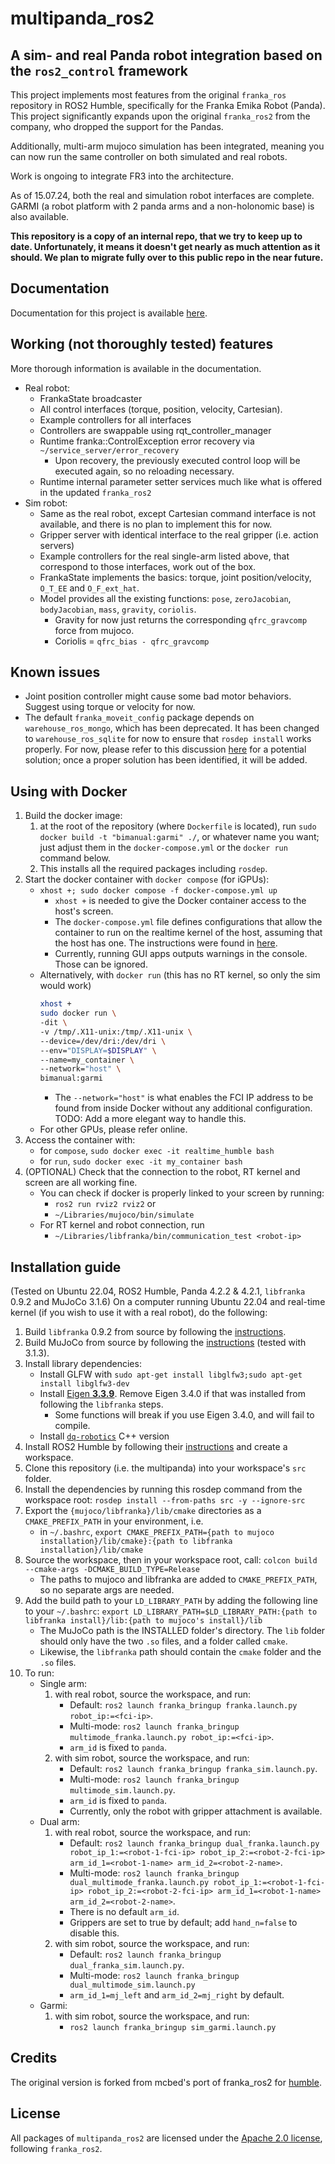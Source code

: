 # multipanda_ros2
## A sim- and real Panda robot integration based on the `ros2_control` framework

This project implements most features from the original `franka_ros` repository in ROS2 Humble, specifically for the Franka Emika Robot (Panda).
This project significantly expands upon the original `franka_ros2` from the company, who dropped the support for the Pandas.

Additionally, multi-arm mujoco simulation has been integrated, meaning you can now run the same controller on both simulated and real robots. 

Work is ongoing to integrate FR3 into the architecture.

As of 15.07.24, both the real and simulation robot interfaces are complete. GARMI (a robot platform with 2 panda arms and a non-holonomic base) is also available.

**This repository is a copy of an internal repo, that we try to keep up to date. Unfortunately, it means it doesn't get nearly as much attention as it should. We plan to migrate fully over to this public repo in the near future.**

## Documentation

Documentation for this project is available [here](./docs/main.md).

## Working (not thoroughly tested) features
More thorough information is available in the documentation.

* Real robot:
    * FrankaState broadcaster
    * All control interfaces (torque, position, velocity, Cartesian).
    * Example controllers for all interfaces
    * Controllers are swappable using rqt_controller_manager
    * Runtime franka::ControlException error recovery via `~/service_server/error_recovery`
        * Upon recovery, the previously executed control loop will be executed again, so no reloading necessary.
    * Runtime internal parameter setter services much like what is offered in the updated `franka_ros2`
* Sim robot:
    * Same as the real robot, except Cartesian command interface is not available, and there is no plan to implement this for now.
    * Gripper server with identical interface to the real gripper (i.e. action servers)
    * Example controllers for the real single-arm listed above, that correspond to those interfaces, work out of the box.
    * FrankaState implements the basics: torque, joint position/velocity, `O_T_EE` and `O_F_ext_hat`.
    * Model provides all the existing functions: `pose`, `zeroJacobian`, `bodyJacobian`, `mass`, `gravity`, `coriolis`.
        * Gravity for now just returns the corresponding `qfrc_gravcomp` force from mujoco.
        * Coriolis = `qfrc_bias - qfrc_gravcomp`

## Known issues
* Joint position controller might cause some bad motor behaviors. Suggest using torque or velocity for now.
* The default `franka_moveit_config` package depends on `warehouse_ros_mongo`, which has been deprecated. It has been changed to `warehouse_ros_sqlite` for now to ensure that `rosdep install` works properly. For now, please refer to this discussion [here](https://discourse.ros.org/t/fixing-moveit2-humble-moveit-ros-benchmarks-package/32048) for a potential solution; once a proper solution has been identified, it will be added.

## Using with Docker
1. Build the docker image:
    1. at the root of the repository (where `Dockerfile` is located), run 
        `sudo docker build -t "bimanual:garmi" ./`, or whatever name you want; just adjust them in the `docker-compose.yml` or the `docker run` command below.
    2. This installs all the required packages including `rosdep`.
2. Start the docker container with `docker compose` (for iGPUs):
    *   `xhost +; sudo docker compose -f docker-compose.yml up`
        * `xhost +` is needed to give the Docker container access to the host's screen.
        * The `docker-compose.yml` file defines configurations that allow the container to run on the realtime kernel of the host, assuming that the host has one. The instructions were found in [here](https://github.com/2b-t/docker-realtime?tab=readme-ov-file).
        * Currently, running GUI apps outputs warnings in the console. Those can be ignored.
    *   Alternatively, with `docker run` (this has no RT kernel, so only the sim would work)
        ``` bash
        xhost +
        sudo docker run \
        -dit \
        -v /tmp/.X11-unix:/tmp/.X11-unix \
        --device=/dev/dri:/dev/dri \
        --env="DISPLAY=$DISPLAY" \
        --name=my_container \
        --network="host" \
        bimanual:garmi
        ```
        * The `--network="host"` is what enables the FCI IP address to be found from inside Docker without any additional configuration. TODO: Add a more elegant way to handle this.
    * For other GPUs, please refer online.
3. Access the container with:
    - for `compose`, `sudo docker exec -it realtime_humble bash`
    - for `run`, `sudo docker exec -it my_container bash`
4. (OPTIONAL) Check that the connection to the robot, RT kernel and screen are all working fine. 
    - You can check if docker is properly linked to your screen by running:
        - `ros2 run rviz2 rviz2` or
        - `~/Libraries/mujoco/bin/simulate`
    - For RT kernel and robot connection, run
        - `~/Libraries/libfranka/bin/communication_test <robot-ip>`

## Installation guide
(Tested on Ubuntu 22.04, ROS2 Humble, Panda 4.2.2 & 4.2.1, `libfranka` 0.9.2 and MuJoCo 3.1.6)
On a computer running Ubuntu 22.04 and real-time kernel (if you wish to use it with a real robot), do the following:
1. Build `libfranka` 0.9.2 from source by following the [instructions][libfranka-instructions].
2. Build MuJoCo from source by following the [instructions][mujoco-instructions] (tested with 3.1.3).
3. Install library dependencies:
    - Install GLFW with `sudo apt-get install libglfw3;sudo apt-get install libglfw3-dev`
    - Install [Eigen **3.3.9**](https://gitlab.com/libeigen/eigen/-/releases/3.3.9). Remove Eigen 3.4.0 if that was installed from following the `libfranka` steps.
        - Some functions will break if you use Eigen 3.4.0, and will fail to compile.
    - Install [`dq-robotics`](https://dqrobotics.github.io/) C++ version
4. Install ROS2 Humble by following their [instructions][humble-instructions] and create a workspace.
5. Clone this repository (i.e. the multipanda) into your workspace's `src` folder.
6. Install the dependencies by running this rosdep command from the workspace root: `rosdep install --from-paths src -y --ignore-src`
7. Export the `{mujoco/libfranka}/lib/cmake` directories as a `CMAKE_PREFIX_PATH` in your environment, i.e.
    - in `~/.bashrc`, `export CMAKE_PREFIX_PATH={path to mujoco installation}/lib/cmake}:{path to libfranka installation}/lib/cmake`
8. Source the workspace, then in your workspace root, call: `colcon build --cmake-args -DCMAKE_BUILD_TYPE=Release`
    - The paths to mujoco and libfranka are added to `CMAKE_PREFIX_PATH`, so no separate args are needed.
9. Add the build path to your `LD_LIBRARY_PATH` by adding the following line to your `~/.bashrc`: `export LD_LIBRARY_PATH=$LD_LIBRARY_PATH:{path to libfranka install}/lib:{path to mujoco's install}/lib`
    - The MuJoCo path is the INSTALLED folder's directory. The `lib` folder should only have the two `.so` files, and a folder called `cmake`.
    - Likewise, the `libfranka` path should contain the `cmake` folder and the `.so` files.
10. To run:
    - Single arm:
        1. with real robot, source the workspace, and run:
            - Default: `ros2 launch franka_bringup franka.launch.py robot_ip:=<fci-ip>`.
            - Multi-mode: `ros2 launch franka_bringup multimode_franka.launch.py robot_ip:=<fci-ip>`.
            - `arm_id` is fixed to `panda`.
        2. with sim robot, source the workspace, and run:
            - Default: `ros2 launch franka_bringup franka_sim.launch.py`.
            - Multi-mode: `ros2 launch franka_bringup multimode_sim.launch.py`.
            - `arm_id` is fixed to `panda`.
            - Currently, only the robot with gripper attachment is available.
    - Dual arm:
        1. with real robot, source the workspace, and run:
            - Default: `ros2 launch franka_bringup dual_franka.launch.py robot_ip_1:=<robot-1-fci-ip> robot_ip_2:=<robot-2-fci-ip> arm_id_1=<robot-1-name> arm_id_2=<robot-2-name>`.
            - Multi-mode: `ros2 launch franka_bringup dual_multimode_franka.launch.py robot_ip_1:=<robot-1-fci-ip> robot_ip_2:=<robot-2-fci-ip> arm_id_1=<robot-1-name> arm_id_2=<robot-2-name>`.
            - There is no default `arm_id`.
            - Grippers are set to true by default; add `hand_n=false` to disable this.
        2. with sim robot, source the workspace, and run:
            - Default: `ros2 launch franka_bringup dual_franka_sim.launch.py`.
            - Multi-mode: `ros2 launch franka_bringup dual_multimode_sim.launch.py`
            - `arm_id_1=mj_left` and `arm_id_2=mj_right` by default.
    - Garmi:
        1. with sim robot, source the workspace, and run:
            - `ros2 launch franka_bringup sim_garmi.launch.py`
            
## Credits
The original version is forked from mcbed's port of franka_ros2 for [humble][mcbed-humble].

## License

All packages of `multipanda_ros2` are licensed under the [Apache 2.0 license][apache-2.0], following `franka_ros2`.

[apache-2.0]: https://www.apache.org/licenses/LICENSE-2.0.html
[fci-docs]: https://frankaemika.github.io/docs
[mcbed-humble]: https://github.com/mcbed/franka_ros2/tree/humble
[libfranka-instructions]: https://frankaemika.github.io/docs/installation_linux.html
[mujoco-instructions]: https://mujoco.readthedocs.io/en/latest/programming/#building-mujoco-from-source
[humble-instructions]: https://docs.ros.org/en/humble/Installation.html
